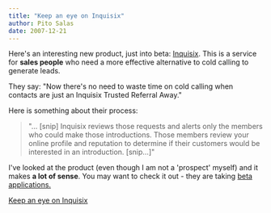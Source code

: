 ```yaml
---
title: "Keep an eye on Inquisix"
author: Pito Salas
date: 2007-12-21
---
```




Here's an interesting new product, just into beta:
[Inquisix](<http://inquisix.com/>). This is a service for **sales people** who
need a more effective alternative to cold calling to generate leads.

They say: "Now there's no need to waste time on cold calling when contacts are
just an Inquisix Trusted Referral Away."

Here is something about their process:

> "… [snip] Inquisix reviews those requests and alerts only the members who
> could make those introductions. Those members review your online profile and
> reputation to determine if their customers would be interested in an
> introduction. [snip…]"

I've looked at the product (even though I am not a 'prospect' myself) and it
makes **a lot of sense**. You may want to check it out - they are taking [beta
applications.](<http://inquisix.com/invitation_requests/new>)


[Keep an eye on Inquisix](None)
